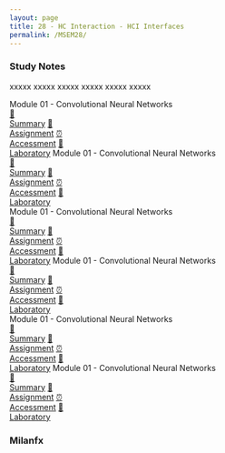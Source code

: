 ```yaml
---
layout: page
title: 28 - HC Interaction - HCI Interfaces
permalink: /MSEM28/
---
```


<h3>Study Notes</h3>

xxxxx xxxxx xxxxx xxxxx xxxxx xxxxx

<div>
  <span class="btn spec1"><span class="btn spec2">Module 01 - Convolutional Neural Networks</span>
  <br>
  <a href="/05-MSEM-Courses/MSEM01/M1/" class="btn icon1">📝<br>Summary</a>
  <a href="/05-MSEM-Courses/MSEM01/M1/" class="btn icon2">📖<br>Assignment</a>
  <a href="/05-MSEM-Courses/MSEM01/M1/" class="btn icon3">⏰<br>Accessment</a>
  <a href="/05-MSEM-Courses/MSEM01/M1/" class="btn icon4">📂<br>Laboratory</a>
  </span>
  <span class="btn spec1"><span class="btn spec2">Module 01 - Convolutional Neural Networks</span>
  <br>
  <a href="/05-MSEM-Courses/MSEM01/M1/" class="btn icon1">📝<br>Summary</a>
  <a href="/05-MSEM-Courses/MSEM01/M1/" class="btn icon2">📖<br>Assignment</a>
  <a href="/05-MSEM-Courses/MSEM01/M1/" class="btn icon3">⏰<br>Accessment</a>
  <a href="/05-MSEM-Courses/MSEM01/M1/" class="btn icon4">📂<br>Laboratory</a>
  </span>
</div>

<div>
  <span class="btn spec1"><span class="btn spec2">Module 01 - Convolutional Neural Networks</span>
  <br>
  <a href="/05-MSEM-Courses/MSEM01/M1/" class="btn icon1">📝<br>Summary</a>
  <a href="/05-MSEM-Courses/MSEM01/M1/" class="btn icon2">📖<br>Assignment</a>
  <a href="/05-MSEM-Courses/MSEM01/M1/" class="btn icon3">⏰<br>Accessment</a>
  <a href="/05-MSEM-Courses/MSEM01/M1/" class="btn icon4">📂<br>Laboratory</a>
  </span>
  <span class="btn spec1"><span class="btn spec2">Module 01 - Convolutional Neural Networks</span>
  <br>
  <a href="/05-MSEM-Courses/MSEM01/M1/" class="btn icon1">📝<br>Summary</a>
  <a href="/05-MSEM-Courses/MSEM01/M1/" class="btn icon2">📖<br>Assignment</a>
  <a href="/05-MSEM-Courses/MSEM01/M1/" class="btn icon3">⏰<br>Accessment</a>
  <a href="/05-MSEM-Courses/MSEM01/M1/" class="btn icon4">📂<br>Laboratory</a>
  </span>
</div>

<div>
  <span class="btn spec1"><span class="btn spec2">Module 01 - Convolutional Neural Networks</span>
  <br>
  <a href="/05-MSEM-Courses/MSEM01/M1/" class="btn icon1">📝<br>Summary</a>
  <a href="/05-MSEM-Courses/MSEM01/M1/" class="btn icon2">📖<br>Assignment</a>
  <a href="/05-MSEM-Courses/MSEM01/M1/" class="btn icon3">⏰<br>Accessment</a>
  <a href="/05-MSEM-Courses/MSEM01/M1/" class="btn icon4">📂<br>Laboratory</a>
  </span>
  <span class="btn spec1"><span class="btn spec2">Module 01 - Convolutional Neural Networks</span>
  <br>
  <a href="/05-MSEM-Courses/MSEM01/M1/" class="btn icon1">📝<br>Summary</a>
  <a href="/05-MSEM-Courses/MSEM01/M1/" class="btn icon2">📖<br>Assignment</a>
  <a href="/05-MSEM-Courses/MSEM01/M1/" class="btn icon3">⏰<br>Accessment</a>
  <a href="/05-MSEM-Courses/MSEM01/M1/" class="btn icon4">📂<br>Laboratory</a>
  </span>
</div>

<h3>Milanfx</h3>
